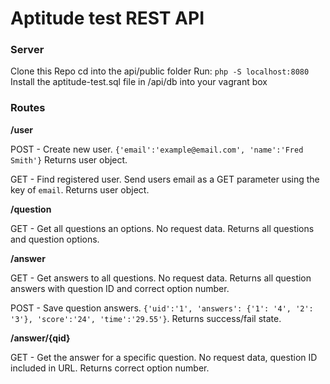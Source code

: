 # Aptitude test REST API

### Server

Clone this Repo
cd into the api/public folder
Run: `php -S localhost:8080`
Install the aptitude-test.sql file in /api/db into your vagrant box


### Routes

**/user**

POST - Create new user.
`{'email':'example@email.com', 'name':'Fred Smith'}`
Returns user object.

GET - Find registered user.
Send users email as a GET parameter using the key of `email`.
Returns user object.

**/question**

GET - Get all questions an options.
No request data.
Returns all questions and question options.

**/answer**

GET - Get answers to all questions.
No request data.
Returns all question answers with question ID and correct option number.

POST - Save question answers.
`{'uid':'1', 'answers': {'1': '4', '2': '3'}, 'score':'24', 'time':'29.55'}`.
Returns success/fail state.

**/answer/{qid}**

GET - Get the answer for a specific question.
No request data, question ID included in URL.
Returns correct option number.

